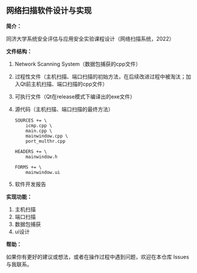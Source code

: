 ## 网络扫描软件设计与实现

**简介：**

同济大学系统安全评估与应用安全实验课程设计（网络扫描系统，2022）

**文件结构：**

1. Network Scanning System（数据包捕获的cpp文件）

2. 过程性文件（主机扫描、端口扫描的初始方法，在后续改进过程中被淘汰；加入Qt前主机扫描、端口扫描的cpp文件）

3. 可执行文件（Qt在release模式下编译出的exe文件）

4. 源代码（主机扫描、端口扫描的最终方法）

   ```
   SOURCES += \
       icmp.cpp \
       main.cpp \
       mainwindow.cpp \
       port_multhr.cpp
   
   HEADERS += \
       mainwindow.h
   
   FORMS += \
       mainwindow.ui
   ```

5. 软件开发报告

**实现功能：**

1. 主机扫描
2. 端口扫描
3. 数据包捕获
4. ui设计

**帮助：**

如果你有更好的建议或想法，或者在操作过程中遇到问题，欢迎在本仓库 Issues 与我联系。